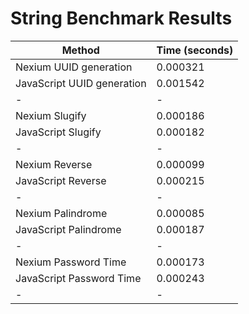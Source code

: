 # String Benchmark Results

| Method                     | Time (seconds) |
| -------------------------- | -------------- |
| Nexium UUID generation     | 0.000321       |
| JavaScript UUID generation | 0.001542       |
| -                          | -              |
| Nexium Slugify             | 0.000186       |
| JavaScript Slugify         | 0.000182       |
| -                          | -              |
| Nexium Reverse             | 0.000099       |
| JavaScript Reverse         | 0.000215       |
| -                          | -              |
| Nexium Palindrome          | 0.000085       |
| JavaScript Palindrome      | 0.000187       |
| -                          | -              |
| Nexium Password Time       | 0.000173       |
| JavaScript Password Time   | 0.000243       |
| -                          | -              |
